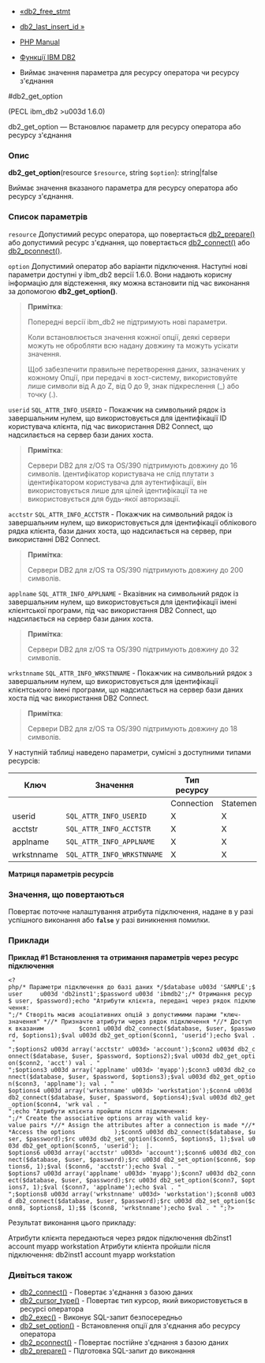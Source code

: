 - [«db2_free_stmt](function.db2-free-stmt.md)
- [db2_last_insert_id »](function.db2-last-insert-id.md)

- [PHP Manual](index.md)
- [Функції IBM DB2](ref.ibm-db2.md)
- Виймає значення параметра для ресурсу оператора чи ресурсу
з'єднання

#db2_get_option

(PECL ibm_db2 \>u003d 1.6.0)

db2_get_option — Встановлює параметр для ресурсу оператора або
ресурсу з'єднання

### Опис

**db2_get_option**(resource `$resource`, string `$option`):
string\|false

Виймає значення вказаного параметра для ресурсу оператора або
ресурсу з'єднання.

### Список параметрів

`resource`
Допустимий ресурс оператора, що повертається
[db2_prepare()](function.db2-prepare.md) або допустимий ресурс
з'єднання, що повертається [db2_connect()](function.db2-connect.md) або
[db2_pconnect()](function.db2-pconnect.md).

`option`
Допустимий оператор або варіанти підключення. Наступні нові параметри
доступні у ibm_db2 версії 1.6.0. Вони надають корисну інформацію
для відстеження, яку можна встановити під час виконання за допомогою
**db2_get_option()**.

> **Примітка**:
>
> Попередні версії ibm_db2 не підтримують нові параметри.
>
> Коли встановлюється значення кожної опції, деякі сервери можуть
> не обробляти всю надану довжину та можуть усікати значення.
>
> Щоб забезпечити правильне перетворення даних, зазначених у кожному
> Опції, при передачі в хост-систему, використовуйте лише символи від A до
> Z, від 0 до 9, знак підкреслення (\_) або точку (.).

`userid`
`SQL_ATTR_INFO_USERID` - Покажчик на символьний рядок із завершальним
нулем, що використовується для ідентифікації ID користувача клієнта,
під час використання DB2 Connect, що надсилається на сервер бази даних хоста.

> **Примітка**:
>
> Сервери DB2 для z/OS та OS/390 підтримують довжину до 16 символів.
> Ідентифікатор користувача не слід плутати з ідентифікатором
> користувача для аутентифікації, він використовується лише для цілей
> ідентифікації та не використовується для будь-якої авторизації.

`acctstr`
`SQL_ATTR_INFO_ACCTSTR` - Покажчик на символьний рядок із завершальним
нулем, що використовується для ідентифікації облікового рядка клієнта,
бази даних хоста, що надсилається на сервер, при використанні DB2 Connect.

> **Примітка**:
>
> Сервери DB2 для z/OS та OS/390 підтримують довжину до 200 символів.

`applname`
`SQL_ATTR_INFO_APPLNAME` - Вказівник на символьний рядок із завершальним
нулем, що використовується для ідентифікації імені клієнтської програми,
під час використання DB2 Connect, що надсилається на сервер бази даних хоста.

> **Примітка**:
>
> Сервери DB2 для z/OS та OS/390 підтримують довжину до 32 символів.

`wrkstnname`
`SQL_ATTR_INFO_WRKSTNNAME` - Покажчик на символьний рядок з
завершальним нулем, що використовується для ідентифікації клієнтського імені
програми, що надсилається на сервер бази даних хоста під час використання
DB2 Connect.

> **Примітка**:
>
> Сервери DB2 для z/OS та OS/390 підтримують довжину до 18 символів.

У наступній таблиці наведено параметри, сумісні з доступними типами
ресурсів:

| Ключ       | Значення                   | Тип ресурсу |           |
| ---------- | -------------------------- | ----------- | --------- |
|            |                            | Connection  | Statement | Result Set 
| userid     | `SQL_ATTR_INFO_USERID`     | X           | X         | \- 
| acctstr    | `SQL_ATTR_INFO_ACCTSTR`    | X           | X         | \- 
| applname   | `SQL_ATTR_INFO_APPLNAME`   | X           | X         | \- 
| wrkstnname | `SQL_ATTR_INFO_WRKSTNNAME` | X           | X         | \- 

**Матриця параметрів ресурсів**

### Значення, що повертаються

Повертає поточне налаштування атрибута підключення, надане в
у разі успішного виконання або **`false`** у разі виникнення
помилки.

### Приклади

**Приклад #1 Встановлення та отримання параметрів через ресурс підключення**

` <?php/* Параметри підключення до базі даних */$database u003d 'SAMPLE';$user     u003d 'db2inst1';$password u003d 'ibmdb2';/* Отримання ресур $ user, $password);echo "Атрибути клієнта, передані через рядок підключення:
";/* Створіть масив асоціативних опцій з допустимими парами "ключ-значення" *//* Призначте атрибути через рядок підключення *//* Доступ к вказаним          $conn1 u003d db2_connect($database, $user, $password, $options1);$val u003d db2_get_option($conn1, 'userid');echo $val . "
";$options2 u003d array('acctstr' u003d> 'account');$conn2 u003d db2_connect($database, $user, $password, $options2);$val u003d db2_get_option($conn2, 'acct') val . "
";$options3 u003d array('applname' u003d> 'myapp');$conn3 u003d db2_connect($database, $user, $password, $options3);$val u003d db2_get_option($conn3, 'applname'); val . "
$options4 u003d array('wrkstnname' u003d> 'workstation');$conn4 u003d db2_connect($database, $user, $password, $options4);$val u003d db2_get_option($conn4, 'wrk val . "
";echo "Атрибути клієнта пройшли після підключення:
";/* Create the associative options array with valid key-value pairs *//* Assign the attributes after a connection is made *//**Access the options           );$conn5 u003d db2_connect($database, $user, $password);$rc u003d db2_set_option($conn5, $options5, 1);$val u003d db2_get_option($conn5, 'userid');  |.
$options6 u003d array('acctstr' u003d> 'account');$conn6 u003d db2_connect($database, $user, $password);$rc u003d db2_set_option($conn6, $options6, 1);$val ($conn6, 'acctstr');echo $val . "
$options7 u003d array('applname' u003d> 'myapp');$conn7 u003d db2_connect($database, $user, $password);$rc u003d db2_set_option($conn7, $options7, 1);$val ($conn7, 'applname');echo $val . "
";$options8 u003d array('wrkstnname' u003d> 'workstation');$conn8 u003d db2_connect($database, $user, $password);$rc u003d db2_set_option($conn8, $options8, 1);$$ ($conn8, 'wrkstnname');echo $val . "
";?> `

Результат виконання цього прикладу:

Атрибути клієнта передаються через рядок підключення
db2inst1
account
myapp
workstation
Атрибути клієнта пройшли після підключення:
db2inst1
account
myapp
workstation

### Дивіться також

- [db2_connect()](function.db2-connect.md) - Повертає з'єднання з
базою даних
- [db2_cursor_type()](function.db2-cursor-type.md) - Повертає тип
курсор, який використовується в ресурсі оператора
- [db2_exec()](function.db2-exec.md) - Виконує SQL-запит безпосередньо
- [db2_set_option()](function.db2-set-option.md) - Встановлення опції
для з'єднання або ресурсу оператора
- [db2_pconnect()](function.db2-pconnect.md) - Повертає постійне
з'єднання з базою даних
- [db2_prepare()](function.db2-prepare.md) - Підготовка
SQL-запит до виконання
